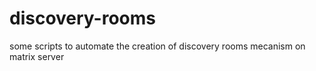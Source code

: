 # discovery-rooms
some scripts to automate the creation of discovery rooms mecanism on matrix server
